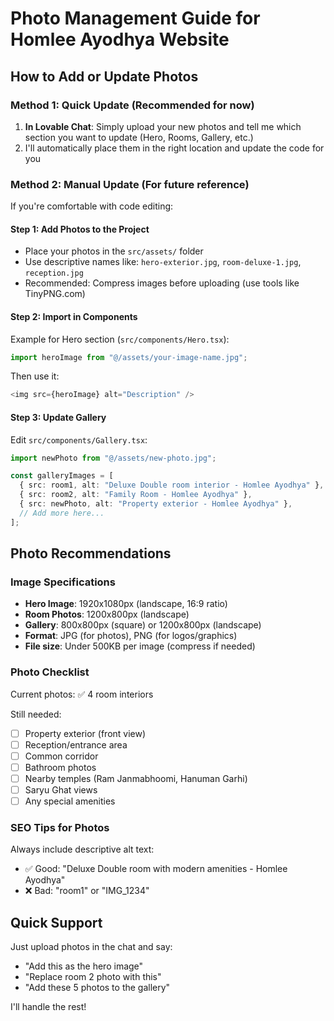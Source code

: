 # Photo Management Guide for Homlee Ayodhya Website

## How to Add or Update Photos

### Method 1: Quick Update (Recommended for now)
1. **In Lovable Chat**: Simply upload your new photos and tell me which section you want to update (Hero, Rooms, Gallery, etc.)
2. I'll automatically place them in the right location and update the code for you

### Method 2: Manual Update (For future reference)
If you're comfortable with code editing:

#### Step 1: Add Photos to the Project
- Place your photos in the `src/assets/` folder
- Use descriptive names like: `hero-exterior.jpg`, `room-deluxe-1.jpg`, `reception.jpg`
- Recommended: Compress images before uploading (use tools like TinyPNG.com)

#### Step 2: Import in Components
Example for Hero section (`src/components/Hero.tsx`):
```typescript
import heroImage from "@/assets/your-image-name.jpg";
```

Then use it:
```typescript
<img src={heroImage} alt="Description" />
```

#### Step 3: Update Gallery
Edit `src/components/Gallery.tsx`:
```typescript
import newPhoto from "@/assets/new-photo.jpg";

const galleryImages = [
  { src: room1, alt: "Deluxe Double room interior - Homlee Ayodhya" },
  { src: room2, alt: "Family Room - Homlee Ayodhya" },
  { src: newPhoto, alt: "Property exterior - Homlee Ayodhya" },
  // Add more here...
];
```

## Photo Recommendations

### Image Specifications
- **Hero Image**: 1920x1080px (landscape, 16:9 ratio)
- **Room Photos**: 1200x800px (landscape)
- **Gallery**: 800x800px (square) or 1200x800px (landscape)
- **Format**: JPG (for photos), PNG (for logos/graphics)
- **File size**: Under 500KB per image (compress if needed)

### Photo Checklist
Current photos: ✅ 4 room interiors

Still needed:
- [ ] Property exterior (front view)
- [ ] Reception/entrance area
- [ ] Common corridor
- [ ] Bathroom photos
- [ ] Nearby temples (Ram Janmabhoomi, Hanuman Garhi)
- [ ] Saryu Ghat views
- [ ] Any special amenities

### SEO Tips for Photos
Always include descriptive alt text:
- ✅ Good: "Deluxe Double room with modern amenities - Homlee Ayodhya"
- ❌ Bad: "room1" or "IMG_1234"

## Quick Support
Just upload photos in the chat and say:
- "Add this as the hero image"
- "Replace room 2 photo with this"
- "Add these 5 photos to the gallery"

I'll handle the rest!
